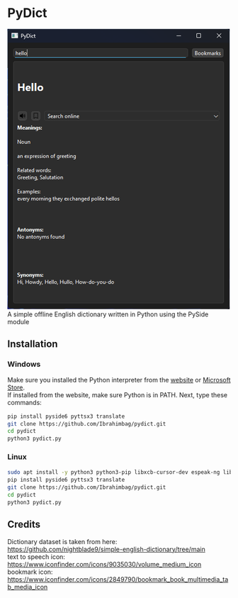 # PyDict

![demo](demo.png) \
A simple offline English dictionary written in Python using the PySide module

## Installation

### Windows

Make sure you installed the Python interpreter from the [website](https://www.python.org/) or [Microsoft Store](https://apps.microsoft.com/search?query=python&hl=en-US&gl=US). \
If installed from the website, make sure Python is in PATH.
Next, type these commands:

```sh
pip install pyside6 pyttsx3 translate
git clone https://github.com/Ibrahimbag/pydict.git
cd pydict
python3 pydict.py 
```

### Linux

```sh
sudo apt install -y python3 python3-pip libxcb-cursor-dev espeak-ng libespeak1 alsa-utils git
pip install pyside6 pyttsx3 translate
git clone https://github.com/Ibrahimbag/pydict.git
cd pydict
python3 pydict.py
```

## Credits

Dictionary dataset is taken from here: <https://github.com/nightblade9/simple-english-dictionary/tree/main> \
text to speech icon: <https://www.iconfinder.com/icons/9035030/volume_medium_icon> \
bookmark icon: <https://www.iconfinder.com/icons/2849790/bookmark_book_multimedia_tab_media_icon>
